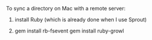 To sync a directory on Mac with a remote server:

1) install Ruby (which is already done when I use Sprout)

2) gem install rb-fsevent
   gem install ruby-growl